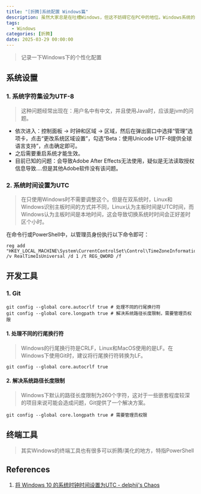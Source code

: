 ```yaml
---
title: "[折腾]系统配置 Windows篇"
description: 虽然大家总是在吐槽Windows，但这不妨碍它在PC中的地位。Windows系统的版本是Windows 11 24H2。
tags:
  - Windows
categories: [折腾]
date: 2025-03-29 00:00:00
---
```


> 记录一下Windows下的个性化配置

## 系统设置

### 1. 系统字符集设为UTF-8

> 这种问题经常出现在：用户名中有中文，并且使用Java时，应该是jvm的问题。

- 依次进入：控制面板 → 时钟和区域 → 区域，然后在弹出窗口中选择“管理”选项卡，点击“更改系统区域设置”，勾选“Beta：使用Unicode UTF-8提供全球语言支持”，点击确定即可。
- 之后需要重启系统才能生效。
- 目前已知的问题：会导致Adobe After Effects无法使用，疑似是无法读取授权信息导致....但是其他Adobe软件没有该问题。

### 2. 系统时间设置为UTC

> 在只使用Windows时不需要调整这个。但是在双系统时，Linux和Windows识别主板时间的方式并不同，Linux认为主板时间是UTC时间，而Windows认为主板时间是本地时间，这会导致切换系统时时间会正好差时区个小时。

在命令行或PowerShell中，以管理员身份执行以下命令即可：

```shell
reg add "HKEY_LOCAL_MACHINE\System\CurrentControlSet\Control\TimeZoneInformation" /v RealTimeIsUniversal /d 1 /t REG_QWORD /f
```

## 开发工具

### 1. Git

```shell
git config --global core.autocrlf true # 处理不同的行尾换行符
git config --global core.longpath true # 解决系统路径长度限制，需要管理员权限
```

#### 1. 处理不同的行尾换行符

> Windows的行尾换行符是CRLF，Linux和MacOS使用的是LF。在Windows下使用Git时，建议将行尾换行符转换为LF。

```shell
git config --global core.autocrlf true
```

#### 2. 解决系统路径长度限制

> Windows下默认的路径长度限制为260个字符，这对于一些嵌套程度较深的项目来说可能会造成问题，Git提供了一个解决方案。

```shell
git config --global core.longpath true # 需要管理员权限
```

## 终端工具

> 其实Windows的终端工具也有很多可以折腾/美化的地方，特指PowerShell

## References

1. [将 Windows 10 的系统时钟时间设置为UTC - delphij's Chaos](https://blog.delphij.net/posts/2019/08/-windows-10-utc/)
